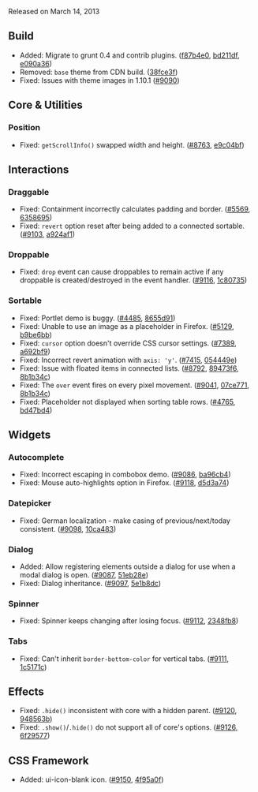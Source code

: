 <script>{
	"title": "jQuery UI 1.10.2 Changelog"
}</script>

Released on March 14, 2013

## Build

* Added: Migrate to grunt 0.4 and contrib plugins. ([f87b4e0](https://github.com/jquery/jquery-ui/commit/f87b4e0f4ac2342dff260c32aa8d08148e76f7a4), [bd211df](https://github.com/jquery/jquery-ui/commit/bd211df0d35d7f326c338ce3f3fc81e5d966d3d7), [e090a36](https://github.com/jquery/jquery-ui/commit/e090a3655550c9cd20067952809f44b052064f4e))
* Removed: `base` theme from CDN build. ([38fce3f](https://github.com/jquery/jquery-ui/commit/38fce3f30478bcfce8ea837d850f63b5560d605a))
* Fixed: Issues with theme images in 1.10.1 ([#9090](https://bugs.jqueryui.com/ticket/9090))

## Core &amp; Utilities

### Position

* Fixed: `getScrollInfo()` swapped width and height. ([#8763](https://bugs.jqueryui.com/ticket/8763), [e9c04bf](https://github.com/jquery/jquery-ui/commit/e9c04bfa430eb6b18e7fe1be2f8d162e01181a94))

## Interactions

### Draggable

* Fixed: Containment incorrectly calculates padding and border. ([#5569](https://bugs.jqueryui.com/ticket/5569), [6358695](https://github.com/jquery/jquery-ui/commit/6358695df18722d8c7e99437365db42cf4957626))
* Fixed: `revert` option reset after being added to a connected sortable. ([#9103](https://bugs.jqueryui.com/ticket/9103), [a924af1](https://github.com/jquery/jquery-ui/commit/a924af12b6743408903c642f84a00b0766cd17b7))

### Droppable

* Fixed: `drop` event can cause droppables to remain active if any droppable is created/destroyed in the event handler. ([#9116](https://bugs.jqueryui.com/ticket/9116), [1c80735](https://github.com/jquery/jquery-ui/commit/1c80735acb20a468300a53f85ef49b065d40af3e))

### Sortable

* Fixed: Portlet demo is buggy. ([#4485](https://bugs.jqueryui.com/ticket/4485), [8655d91](https://github.com/jquery/jquery-ui/commit/8655d91ac68538c37da4d94ecc287df8c90a96ae))
* Fixed: Unable to use an image as a placeholder in Firefox. ([#5129](https://bugs.jqueryui.com/ticket/5129), [b9be6bb](https://github.com/jquery/jquery-ui/commit/b9be6bb7ad107fd48b28e31df972b2037c47c2cb))
* Fixed: `cursor` option doesn't override CSS cursor settings. ([#7389](https://bugs.jqueryui.com/ticket/7389), [a692bf9](https://github.com/jquery/jquery-ui/commit/a692bf9b70305de5e9893e717fc71e1e74fb86ac))
* Fixed: Incorrect revert animation with `axis: 'y'`. ([#7415](https://bugs.jqueryui.com/ticket/7415), [054449e](https://github.com/jquery/jquery-ui/commit/054449e214449ec5578fe71bb67b9a670adac828))
* Fixed: Issue with floated items in connected lists. ([#8792](https://bugs.jqueryui.com/ticket/8792), [89473f6](https://github.com/jquery/jquery-ui/commit/89473f6557662d905a63faa3ae3520bf3715a7e8), [8b1b34c](https://github.com/jquery/jquery-ui/commit/8b1b34c5c3e8fae056f0880776156dc003b5e2c3))
* Fixed: The `over` event fires on every pixel movement. ([#9041](https://bugs.jqueryui.com/ticket/9041), [07ce771](https://github.com/jquery/jquery-ui/commit/07ce771a13504b851bb9f74c8ce8e960d207384a), [8b1b34c](https://github.com/jquery/jquery-ui/commit/8b1b34c5c3e8fae056f0880776156dc003b5e2c3))
* Fixed: Placeholder not displayed when sorting table rows. ([#4765](https://bugs.jqueryui.com/ticket/4765), [bd47bd4](https://github.com/jquery/jquery-ui/commit/bd47bd4ace3789d9eb302b0dce6f6e042d08a7f1))

## Widgets

### Autocomplete

* Fixed: Incorrect escaping in combobox demo. ([#9086](https://bugs.jqueryui.com/ticket/9086), [ba96cb4](https://github.com/jquery/jquery-ui/commit/ba96cb47725dc6639ae366bd381f089c1750c8f5))
* Fixed: Mouse auto-highlights option in Firefox. ([#9118](https://bugs.jqueryui.com/ticket/9118), [d5d3a74](https://github.com/jquery/jquery-ui/commit/d5d3a745b00dd476195cf25b35cc02f3bc31f814))

### Datepicker

* Fixed: German localization - make casing of previous/next/today consistent. ([#9098](https://bugs.jqueryui.com/ticket/9098), [10ca483](https://github.com/jquery/jquery-ui/commit/10ca48308fea6a9b30d2457fbf5a1b6e0ed5966c))

### Dialog

* Added: Allow registering elements outside a dialog for use when a modal dialog is open. ([#9087](https://bugs.jqueryui.com/ticket/9087), [51eb28e](https://github.com/jquery/jquery-ui/commit/51eb28e76e372fe0af12724edff0b5780b5e5ed0))
* Fixed: Dialog inheritance. ([#9097](https://bugs.jqueryui.com/ticket/9097), [5e1b8dc](https://github.com/jquery/jquery-ui/commit/5e1b8dc71a72d5753a95c49c844857b91fbdbade))

### Spinner

* Fixed: Spinner keeps changing after losing focus. ([#9112](https://bugs.jqueryui.com/ticket/9112), [2348fb8](https://github.com/jquery/jquery-ui/commit/2348fb8eb9ec1297a2588a23cf3447c5374bcb21))

### Tabs

* Fixed: Can't inherit `border-bottom-color` for vertical tabs. ([#9111](https://bugs.jqueryui.com/ticket/9111), [1c5171c](https://github.com/jquery/jquery-ui/commit/1c5171c2547130a76710dd20108b35774551e333))

## Effects

* Fixed: `.hide()` inconsistent with core with a hidden parent. ([#9120](https://bugs.jqueryui.com/ticket/9120), [948563b](https://github.com/jquery/jquery-ui/commit/948563b8b55802c6d4c513065f1b78bbdcff104c))
* Fixed: `.show()`/`.hide()` do not support all of core's options. ([#9126](https://bugs.jqueryui.com/ticket/9126), [6f29577](https://github.com/jquery/jquery-ui/commit/6f2957743659387f66c9b8953bba9fac5617a440))

## CSS Framework

* Added: ui-icon-blank icon. ([#9150](https://bugs.jqueryui.com/ticket/9150), [4f95a0f](https://github.com/jquery/jquery-ui/commit/4f95a0f396965e91982f1b5e67da814bb6640ce1))
